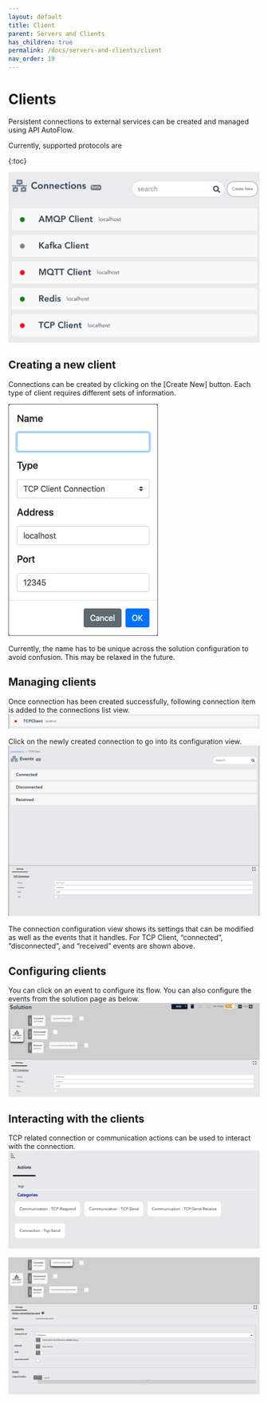 ```yaml
---
layout: default
title: Client
parent: Servers and Clients
has_children: true
permalink: /docs/servers-and-clients/client
nav_order: 19
---
```


# Clients
Persistent connections to external services can be created and managed using API AutoFlow.

Currently, supported protocols are

{:toc}

![Create Connection](/assets/images/connections-1.png)

## Creating a new client
Connections can be created by clicking on the [Create New] button. Each type of client requires different sets of information.

![Create Connection](/assets/images/connections-2.png)

Currently, the name has to be unique across the solution configuration to avoid confusion. This may be relaxed in the future.

## Managing clients
Once connection has been created successfully, following connection item is added to the connections list view.
![Connection](/assets/images/connections-3.png)

Click on the newly created connection to go into its configuration view.
![Connection](/assets/images/connections-4.png)

The connection configuration view shows its settings that can be modified as well as the events that it handles. For TCP Client, “connected”, “disconnected”, and “received” events are shown above.

## Configuring clients
You can click on an event to configure its flow. You can also configure the events from the solution page as below.
![Connection](/assets/images/connections-5.png)

## Interacting with the clients
TCP related connection or communication actions can be used to interact with the connection.
![Connection](/assets/images/connections-6.png)

![Connection](/assets/images/connections-7.png)
